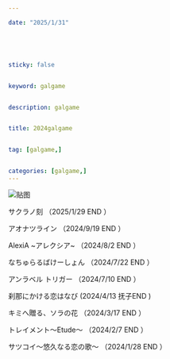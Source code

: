 ```yaml
---

date: "2025/1/31"





sticky: false


keyword: galgame


description: galgame


title: 2024galgame


tag: [galgame,]


categories: [galgame,]
---
```

![贴图](https://cdn.donmai.us/sample/7b/5c/__esther_lindbergh_unravel_trigger_drawn_by_sakuratoru__sample-7b5cb46ecc5d41599100386d3fa62f1c.jpg)

サクラノ刻 （2025/1/29 END ）

アオナツライン （2024/9/19 END ）

AlexiA ~アレクシア~ （2024/8/2 END ）

なちゅらるばけーしょん （2024/7/22 END ）

アンラベル トリガー （2024/7/10 END ）

刹那にかける恋はなび (2024/4/13 抚子END )

キミへ贈る、ソラの花 （2024/3/17 END ）

トレイメント～Etude～ （2024/2/7 END ）

サツコイ～悠久なる恋の歌～ （2024/1/28 END ）
